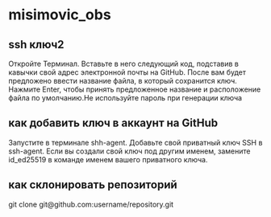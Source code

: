 # misimovic_obs

<h2> ssh ключ2 </h2>

<p> Откройте Терминал. Вставьте в него следующий код, подставив в кавычки свой адрес электронной почты на GitHub. После вам будет предложено ввести название файла, в который сохранится ключ. Нажмите Enter, чтобы принять предложенное название и
расположение файла по умолчанию.Не используйте пароль при генерации ключа </p>

<h2> как добавить ключ в аккаунт на GitHub </h2>

<p> Запустите в терминале shh-agent. Добавьте свой приватный ключ SSH в ssh-agent. Если вы создали свой ключ под другим именем, замените id_ed25519 в команде именем вашего
приватного ключа. </p>

<h2> как склонировать репозиторий </h2>

<p> git clone git@github.com:username/repository.git </p>
